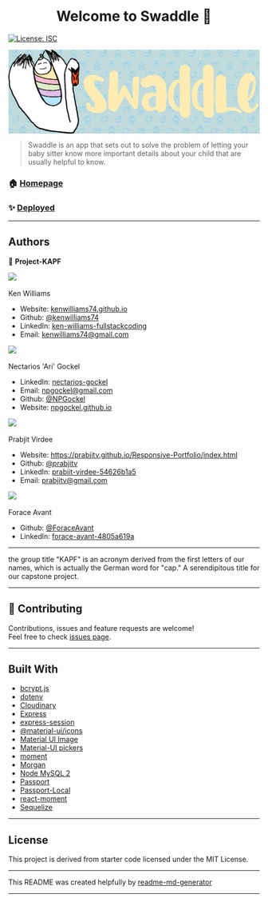 <h1 align="center">Welcome to Swaddle 👋</h1>
<p>
  <a href="#" target="_blank">
    <img alt="License: ISC" src="https://img.shields.io/badge/License-ISC-yellow.svg" />
  </a>
</p>
<img align="center" alt="Swaddle logo" src="RM-images/Swaddle.png">

> Swaddle is an app that sets out to solve the problem of letting your baby sitter know more important details about your child that are usually helpful to know.

### 🏠 [Homepage](https://github.com/npgockel/project-kapf/)

### ✨ [Deployed](https://project-kapf.herokuapp.com/)
***
## Authors

👤 **Project-KAPF**

<img src="https://avatars3.githubusercontent.com/u/59748336?s=200&v=4">

Ken Williams
* Website: [kenwilliams74.github.io](https://kenwilliams74.github.io/)
* Github: [@kenwilliams74](https://github.com/KenWilliams74)
* LinkedIn: [ken-williams-fullstackcoding](https://www.linkedin.com/in/ken-williams-fullstackcoding/)
* Email: kenwilliams74@gmail.com

<img src="https://avatars0.githubusercontent.com/u/60376598?s=200&v=4">

Nectarios 'Ari' Gockel
* LinkedIn: [nectarios-gockel](https://www.linkedin.com/in/nectarios-gockel/)
* Email: npgockel@gmail.com
* Github: [@NPGockel](https://github.com/NPGockel)
* Website: [npgockel.github.io](https://npgockel.github.io/)

<img src="https://avatars2.githubusercontent.com/u/58503954?s=200&v=4">

Prabjit Virdee
* Website: https://prabjitv.github.io/Responsive-Portfolio/index.html
* Github: [@prabjitv](https://github.com/prabjitv)
* LinkedIn: [prabjit-virdee-54626b1a5](https://www.linkedin.com/in/prabjit-virdee-54626b1a5/)
* Email: prabjitv@gmail.com

<img src="https://avatars2.githubusercontent.com/u/59487000?s=200&v=4">

Forace Avant
* Github: [@ForaceAvant](https://github.com/ForaceAvant)
* LinkedIn: [forace-avant-4805a619a](https://www.linkedin.com/in/forace-avant-4805a619a/)
***
the group title "KAPF" is an acronym derived from the first letters of our names, which is actually the German word for "cap."  A serendipitous title for our capstone project.
***
## 🤝 Contributing
Contributions, issues and feature requests are welcome!<br />Feel free to check [issues page](https://github.com/npgockel/project-kapf/issues). 

***
## Built With

* [bcrypt.js](https://www.npmjs.com/package/bcryptjs)
* [dotenv](https://www.npmjs.com/package/dotenv)
* [Cloudinary](https://cloudinary.com/)
* [Express](https://expressjs.com/)
* [express-session](https://www.npmjs.com/package/express-session)
* [@material-ui/icons](https://www.npmjs.com/package/@material-ui/icons)
* [Material UI Image](https://www.npmjs.com/package/material-ui-image)
* [Material-UI pickers](https://www.npmjs.com/package/@material-ui/pickers)
* [moment](https://www.npmjs.com/package/moment)
* [Morgan](https://www.npmjs.com/package/morgan)
* [Node MySQL 2](https://www.npmjs.com/package/mysql2)
* [Passport](https://www.npmjs.com/package/passport)
* [Passport-Local](https://www.npmjs.com/package/passport-local)
* [react-moment](https://www.npmjs.com/package/react-moment)
* [Sequelize](https://sequelize.org/)



***
## License

This project is derived from starter code licensed under the MIT License.
***
This README was created helpfully by [readme-md-generator](https://github.com/kefranabg/readme-md-generator)
***
